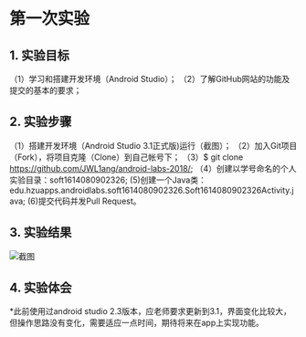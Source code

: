 # 第一次实验 

## 1. 实验目标
（1）学习和搭建开发环境（Android Studio）；
（2）了解GitHub网站的功能及提交的基本的要求；
## 2. 实验步骤
（1）搭建开发环境（Android Studio 3.1正式版)运行（截图）；
（2）加入Git项目（Fork），将项目克隆（Clone）到自己帐号下；
（3）$ git clone https://github.com/JWL1ang/android-labs-2018/;
（4）创建以学号命名的个人实验目录：soft1614080902326;
 (5)创建一个Java类：edu.hzuapps.androidlabs.soft1614080902326.Soft1614080902326Activity.java;
 (6)提交代码并发Pull Request。

## 3. 实验结果

![截图](https://github.com/JWL1ang/android-labs-2018/blob/master/soft1614080902326/soft1614080902326.png)
## 4. 实验体会
  *此前使用过android studio 2.3版本，应老师要求更新到3.1，界面变化比较大，但操作思路没有变化，需要适应一点时间，期待将来在app上实现功能。
